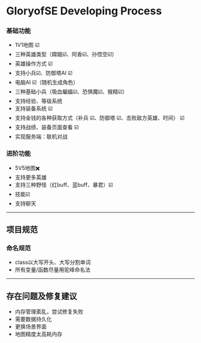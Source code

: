 # GloryofSE Developing Process

### 基础功能

-  1V1地图 ☑️
-  三种英雄类型（嫦娥☑️、阿香☑️、孙悟空☑️）
-  英雄操作方式  ☑️
-  支持小兵☑️、防御塔AI  ☑️
-  电脑AI  ☑️（随机生成角色）
-  三种基础小兵（吸血蝙蝠☑️、恐惧魔☑️、猴精☑️）
-  支持经验、等级系统 
-  支持装备系统 ☑️
-  支持金钱的各种获取方式（补兵 ☑️、防御塔 ☑️、击败敌方英雄、时间） ☑️
-  支持战绩、装备页面查看 ☑️
-  实现服务端：联机对战 

### 进阶功能

-  5V5地图✖️
-  支持更多英雄
-  支持三种野怪（红buff、蓝buff、暴君）☑️
-  技能☑️
-  支持聊天

------

## 项目规范

### 命名规范

- class以大写开头、大写分割单词
- 所有变量/函数尽量用驼峰命名法
-------
## 存在问题及修复建议

+ 内存管理紊乱，尝试修复失败
+ 需要数据持久化
+ 更换场景界面
+ 地图精度太高耗内存

